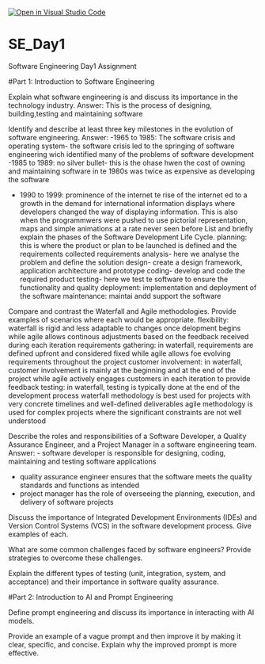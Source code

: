 [![Open in Visual Studio Code](https://classroom.github.com/assets/open-in-vscode-2e0aaae1b6195c2367325f4f02e2d04e9abb55f0b24a779b69b11b9e10269abc.svg)](https://classroom.github.com/online_ide?assignment_repo_id=18389145&assignment_repo_type=AssignmentRepo)
# SE_Day1
Software Engineering Day1 Assignment

#Part 1: Introduction to Software Engineering

Explain what software engineering is and discuss its importance in the technology industry.
Answer: This is the process of designing, building,testing and maintaining software 


Identify and describe at least three key milestones in the evolution of software engineering.
Answer: 
-1965 to 1985: The software crisis and operating system- the software crisis led to the springing of software engineering wich identified many of the problems of software development
-1985 to 1989: no silver bullet- this is the ohase hwen the cost of owning and maintaining software in te 1980s was twice as expensive as developing the software
- 1990 to 1999: prominence of the internet te rise of the internet ed to a growth in the demand for international information displays where developers changed the way of displaying information. This is also when the programmwers were pushed to use pictorial representation, maps and simple animations at a rate never seen before
List and briefly explain the phases of the Software Development Life Cycle.
planning: this is where the product or plan to be launched is defined and the requirements collected
requirements analysis- here we analyse the problem and define the solution
design- create a design framework, application architecture and prototype
coding- develop and code the required product
testing- here we test te software to ensure the functionality and quality
deployment: implementation and deployment of the software
maintenance: maintai andd support the software 

Compare and contrast the Waterfall and Agile methodologies. Provide examples of scenarios where each would be appropriate.
flexibility: waterfall is rigid and less adaptable to changes once delopment begins while agile allows continous adjustments based on the feedback received during each iteration
requirements gathering: in waterfall, requirements are defined upfront and considered fixed while agile allows foe evolving requirements throughout the project
customer involvement: in waterfall, customer involvement is mainly at the beginning and at the end of the project while agile actively engages customers in each iteration to provide feedback
testing: in waterfall, testing is typically done at the end of the development process
waterfall methodology is best used for projects with very concrete timelines and well-defined deliverables
agile methodology is used for complex projects where the significant constraints are not well understood 

Describe the roles and responsibilities of a Software Developer, a Quality Assurance Engineer, and a Project Manager in a software engineering team.
Answer: - software developer is responsible for designing, coding, maintaining and testing software applications 
- quality assurance engineer ensures that the software meets the quality standards and functions as intended
- project manager has the role of overseeing the planning, execution, and delivery of software projects 


Discuss the importance of Integrated Development Environments (IDEs) and Version Control Systems (VCS) in the software development process. Give examples of each.


What are some common challenges faced by software engineers? Provide strategies to overcome these challenges.


Explain the different types of testing (unit, integration, system, and acceptance) and their importance in software quality assurance.


#Part 2: Introduction to AI and Prompt Engineering


Define prompt engineering and discuss its importance in interacting with AI models.


Provide an example of a vague prompt and then improve it by making it clear, specific, and concise. Explain why the improved prompt is more effective.
